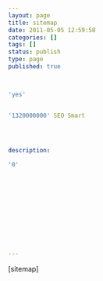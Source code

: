 ```yaml
---
layout: page
title: sitemap
date: 2011-05-05 12:59:58
categories: []
tags: []
status: publish
type: page
published: true



'yes'


'1320000000' SEO Smart




description:

'0'












---
```

[sitemap]
